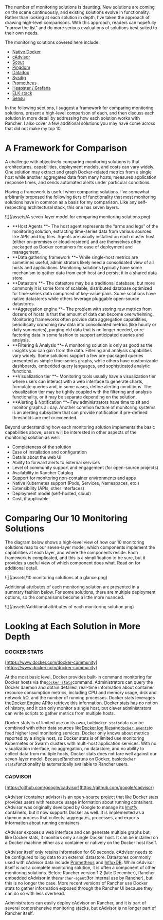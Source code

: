 The number of monitoring solutions is daunting. New solutions are coming on the scene continuously, and existing solutions evolve in functionality. Rather than looking at each solution in depth, I’ve taken the approach of drawing high-level comparisons. With this approach, readers can hopefully “narrow the list” and do more serious evaluations of solutions best suited to their own needs.

The monitoring solutions covered here include:

* [Native Docker](https://docs.docker.com/engine/reference/commandline/stats/)
* [cAdvisor](https://github.com/google/cadvisor)
* [Scout](http://scoutapp.com/)
* [Pingdom](https://pingdom.com/)
* [Datadog](https://www.datadoghq.com/)
* [Sysdig](https://sysdig.com/)
* [Prometheus](https://prometheus.io/)
* [Heapster / Grafana](https://github.com/kubernetes/heapster)
* [ELK stack](https://www.elastic.co/)
* [Sensu](http://sensuapp.org/)

In the following sections, I suggest a framework for comparing monitoring solutions, present a high-level comparison of each, and then discuss each solution in more detail by addressing how each solution works with Rancher. I also cover a few additional solutions you may have come across that did not make my top 10.

# A Framework for Comparison

A challenge with objectively comparing monitoring solutions is that architectures, capabilities, deployment models, and costs can vary widely. One solution may extract and graph Docker-related metrics from a single host while another aggregates data from many hosts, measures application response times, and sends automated alerts under particular conditions.

Having a framework is useful when comparing solutions. I’ve somewhat arbitrarily proposed the following tiers of functionality that most monitoring solutions have in common as a basis for my comparison. Like any self-respecting architectural stack, this one has seven layers.

![](/assets/A seven-layer model for comparing monitoring solutions.png)

* **Host Agents **– The host agent represents the “arms and legs” of the monitoring solution, extracting time-series data from various sources like APIs and log files. Agents are usually installed on each cluster host \(either on-premises or cloud-resident\) and are themselves often packaged as Docker containers for ease of deployment and management.
* **Data gathering framework **– While single-host metrics are sometimes useful, administrators likely need a consolidated view of all hosts and applications. Monitoring solutions typically have some mechanism to gather data from each host and persist it in a shared data store.
* **Datastore **– The datastore may be a traditional database, but more commonly it is some form of scalable, distributed database optimized for time-series data comprised of key-value pairs. Some solutions have native datastores while others leverage pluggable open-source datastores.
* **Aggregation engine **– The problem with storing raw metrics from dozens of hosts is that the amount of data can become overwhelming. Monitoring frameworks often provide data aggregation capabilities, periodically crunching raw data into consolidated metrics \(like hourly or daily summaries\), purging old data that is no longer needed, or re-factoring data in some fashion to support anticipated queries and analysis.
* **Filtering & Analysis **– A monitoring solution is only as good as the insights you can gain from the data. Filtering and analysis capabilities vary widely. Some solutions support a few pre-packaged queries presented as simple time-series graphs, while others have customizable dashboards, embedded query languages, and sophisticated analytic functions.
* **Visualization tier **– Monitoring tools usually have a visualization tier where users can interact with a web interface to generate charts, formulate queries and, in some cases, define alerting conditions. The visualization tier may be tightly coupled with the filtering and analysis functionality, or it may be separate depending on the solution.
* **Alerting & Notification **– Few administrators have time to sit and monitor graphs all day. Another common feature of monitoring systems is an alerting subsystem that can provide notification if pre-defined thresholds are met or exceeded.

Beyond understanding how each monitoring solution implements the basic capabilities above, users will be interested in other aspects of the monitoring solution as well:

* Completeness of the solution
* Ease of installation and configuration
* Details about the web UI
* Ability to forward alerts to external services
* Level of community support and engagement \(for open-source projects\)
* Availability in Rancher Catalog
* Support for monitoring non-container environments and apps
* Native Kubernetes support \(Pods, Services, Namespaces, etc.\)
* Extensibility \(APIs, other interfaces\)
* Deployment model \(self-hosted, cloud\)
* Cost, if applicable

# Comparing Our 10 Monitoring Solutions

The diagram below shows a high-level view of how our 10 monitoring solutions map to our seven-layer model, which components implement the capabilities at each layer, and where the components reside. Each framework is complicated, and this is a simplification to be sure, but it provides a useful view of which component does what. Read on for additional detail.

![](/assets/10 monitoring solutions at a glance.png)

Additional attributes of each monitoring solution are presented in a summary fashion below. For some solutions, there are multiple deployment options, so the comparisons become a little more nuanced.

![](/assets/Additional attributes of each monitoring solution.png)

# Looking at Each Solution in More Depth

### DOCKER STATS

[https://www.docker.com/docker-community](https://www.docker.com/docker-community)

At the most basic level, Docker provides built-in command monitoring for Docker hosts via the[`docker stats`](https://docs.docker.com/engine/reference/commandline/stats/)command. Administrators can query the Docker daemon and obtain detailed, real-time information about container resource consumption metrics, including CPU and memory usage, disk and network I/O, and the number of running processes. Docker stats leverages the[Docker Engine API](https://docs.docker.com/engine/api/)to retrieve this information. Docker stats has no notion of history, and it can only monitor a single host, but clever administrators can write scripts to gather metrics from multiple hosts.

Docker stats is of limited use on its own, but`docker stats`data can be combined with other data sources like[Docker log files](https://docs.docker.com/engine/reference/commandline/logs/)and[`docker events`](https://docs.docker.com/engine/reference/commandline/events/)to feed higher level monitoring services. Docker only knows about metrics reported by a single host, so Docker stats is of limited use monitoring Kubernetes or Swarm clusters with multi-host application services. With no visualization interface, no aggregation, no datastore, and no ability to collect data from multiple hosts, Docker stats does not fare well against our seven-layer model. Because[Rancher](http://rancher.com/)runs on Docker, basic`docker stats`functionality is automatically available to Rancher users.

### CADVISOR

[https://github.com/google/cadvisor](https://github.com/google/cadvisor)

cAdvisor \(container advisor\) is an [open-source project](https://github.com/google/cadvisor) that like Docker stats provides users with resource usage information about running containers. cAdvisor was originally developed by Google to manage its [lmctfy](https://en.wikipedia.org/wiki/Lmctfy) containers, but it now supports Docker as well. It is implemented as a daemon process that collects, aggregates, processes, and exports information about running containers.

cAdvisor exposes a web interface and can generate multiple graphs but, like Docker stats, it monitors only a single Docker host. It can be installed on a Docker machine either as a container or natively on the Docker host itself.

cAdvisor itself only retains information for 60 seconds. cAdvisor needs to be configured to log data to an external datastore. Datastores commonly used with cAdvisor data include [Prometheus](https://prometheus.io/) and [InfluxDB](https://github.com/influxdata/influxdb). While cAdvisor itself is not a complete monitoring solution, it is often a component of other monitoring solutions. Before Rancher version 1.2 \(late December\), Rancher embedded cAdvisor in the`rancher-agent`\(for internal use by Rancher\), but this is no longer the case. More recent versions of Rancher use Docker stats to gather information exposed through the Rancher UI because they can do so with less overhead.

Administrators can easily deploy cAdvisor on Rancher, and it is part of several comprehensive monitoring stacks, but cAdvisor is no longer part of Rancher itself.  


  


  


# 



